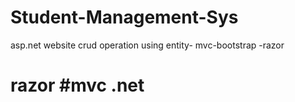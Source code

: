 # Student-Management-Sys
asp.net website crud operation using entity- mvc-bootstrap -razor 
# razor #mvc .net 
